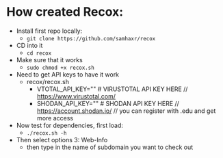 # How created Recox: 
- Install first repo locally: 
    - `git clone https://github.com/samhaxr/recox`
- CD into it 
    - `cd recox` 
- Make sure that it works 
    - `sudo chmod +x recox.sh` 
- Need to get API keys to have it work 
    - recox/recox.sh 
        - VTOTAL_API_KEY="" # VIRUSTOTAL API KEY HERE // https://www.virustotal.com/
        - SHODAN_API_KEY="" # SHODAN API KEY HERE // https://account.shodan.io/ // you can register with .edu and get more access 
- Now test for dependencies, first load: 
    - `./recox.sh -h`
- Then select options 3: Web-Info
    - then type in the name of subdomain you want to check out 